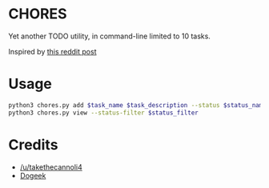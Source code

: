 # CHORES

Yet another TODO utility, in command-line limited to 10 tasks.

Inspired by [this reddit post](https://www.reddit.com/r/learnpython/comments/dnu9yr/please_criticize_my_idea_for_chores_a_shortterm/)

# Usage

```bash
python3 chores.py add $task_name $task_description --status $status_name
python3 chores.py view --status-filter $status_filter
```

# Credits

- [/u/takethecannoli4](https://www.reddit.com/user/takethecannoli4)
- [Dogeek](https://github.com/Dogeek)